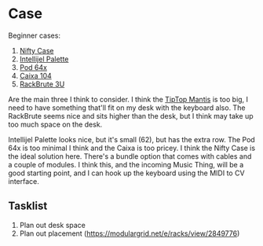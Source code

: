 # Case

Beginner cases:

1. [Nifty Case](https://www.cre8audio.com/niftycase) 
1. [Intellijel Palette](https://intellijel.com/shop/cases/4u/4u-palette-eurorack-case/?attribute_colour=Silver&attribute_width=62hp)
1. [Pod 64x](https://4mscompany.com/p.php?p=979&c=9)
1. [Caixa 104](https://nano-modules.com/caixa-104/)
1. [RackBrute 3U](https://www.arturia.com/products/hardware-synths/rackbrute-3u/overview)

Are the main three I think to consider. I think the [TipTop Mantis](https://tiptopaudio.com/mantis/) is too big, I need to
have something that'll fit on my desk with the keyboard also. The RackBrute seems nice and sits higher than the desk, but I
think may take up too much space on the desk.

Intellijel Palette looks nice, but it's small (62), but has the extra row. The Pod 64x is too minimal I think and the Caixa is
too pricey. I think the Nifty Case is the ideal solution here. There's a bundle option that comes with cables and a couple of
modules. I think this, and the incoming Music Thing, will be a good starting point, and I can hook up the keyboard using
the MIDI to CV interface.

## Tasklist

1.  Plan out desk space
1. Plan out placement (https://modulargrid.net/e/racks/view/2849776)